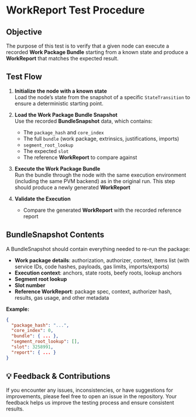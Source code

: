 # WorkReport Test Procedure

## Objective
The purpose of this test is to verify that a given node can execute a recorded **Work Package Bundle** starting from a known state and produce a **WorkReport** that matches the expected result.

## Test Flow
1. **Initialize the node with a known state**  
   Load the node’s state from the snapshot of a specific `StateTransition` to ensure a deterministic starting point.

2. **Load the Work Package Bundle Snapshot**  
   Use the recorded **BundleSnapshot** data, which contains:
   - The `package_hash` and `core_index`
   - The full `bundle` (work package, extrinsics, justifications, imports)
   - `segment_root_lookup`
   - The expected `slot`
   - The reference **WorkReport** to compare against

3. **Execute the Work Package Bundle**  
   Run the bundle through the node with the same execution environment (including the same PVM backend) as in the original run.  This step should produce a newly generated **WorkReport**

4. **Validate the Execution**  
   - Compare the generated **WorkReport** with the recorded reference report

## BundleSnapshot Contents
A BundleSnapshot should contain everything needed to re-run the package:
- **Work package details**: authorization, authorizer, context, items list (with service IDs, code hashes, payloads, gas limits, imports/exports)
- **Execution context**: anchors, state roots, beefy roots, lookup anchors
- **Segment root lookup**
- **Slot number**
- **Reference WorkReport**: package spec, context, authorizer hash, results, gas usage, and other metadata

**Example:**
```json
{
  "package_hash": "...",
  "core_index": 0,
  "bundle": { ... },
  "segment_root_lookup": [],
  "slot": 3258991,
  "report": { ... }
}
```


## 💡 Feedback & Contributions
If you encounter any issues, inconsistencies, or have suggestions for improvements, please feel free to open an issue in the repository. Your feedback helps us improve the testing process and ensure consistent results.
